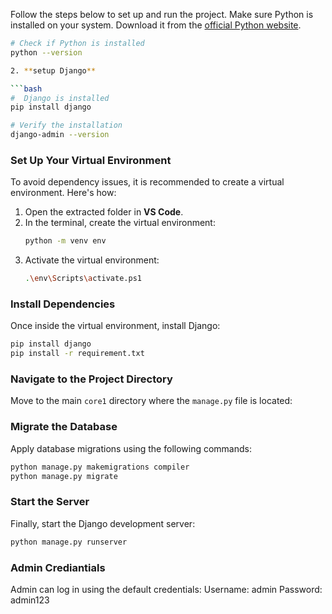  
 Follow the steps below to set up and run the project.
Make sure Python is installed on your system. Download it from the [official Python website](https://www.python.org/downloads/).

   ```bash
   # Check if Python is installed
   python --version

2. **setup Django**

 ```bash
   #  Django is installed
   pip install django

   # Verify the installation
   django-admin --version
```

### Set Up Your Virtual Environment 
To avoid dependency issues, it is recommended to create a virtual environment. Here's how:
1. Open the extracted folder in **VS Code**.
2. In the terminal, create the virtual environment:
   ```bash
   python -m venv env
   ```
3. Activate the virtual environment:
   ```bash
   .\env\Scripts\activate.ps1
   ```

### Install Dependencies
Once inside the virtual environment, install Django:
```bash
pip install django
pip install -r requirement.txt
```

### Navigate to the Project Directory
Move to the main `core1` directory where the `manage.py` file is located:

### Migrate the Database
Apply database migrations using the following commands:
```bash
python manage.py makemigrations compiler
python manage.py migrate
```

### Start the Server
Finally, start the Django development server:
```bash
python manage.py runserver
```

### Admin Crediantials
Admin can log in using the default credentials: 
Username: admin 
Password: admin123

